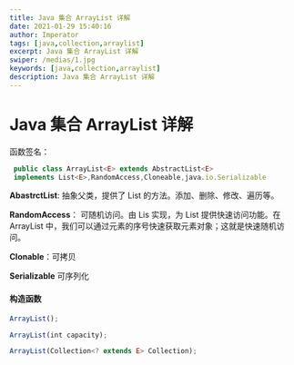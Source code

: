 ```yaml
---
title: Java 集合 ArrayList 详解
date: 2021-01-29 15:40:16
author: Imperator
tags: [java,collection,arraylist]
excerpt: Java 集合 ArrayList 详解
swiper: /medias/1.jpg
keywords: [java,collection,arraylist]
description: Java 集合 ArrayList 详解
---
```


# Java 集合 ArrayList 详解


函数签名：

```javascript
 public class ArrayList<E> extends AbstractList<E> 
 implements List<E>,RandomAccess,Cloneable,java.io.Serializable
```

**AbastrctList**: 抽象父类，提供了 List 的方法。添加、删除、修改、遍历等。

**RandomAccess**： 可随机访问。由 Lis 实现，为 List 提供快速访问功能。在 ArrayList 中，我们可以通过元素的序号快速获取元素对象；这就是快速随机访问。

**Clonable**：可拷贝

**Serializable** 可序列化

#### 构造函数

```javascript
ArrayList();

ArrayList(int capacity);

ArrayList(Collection<? extends E> Collection);
```

